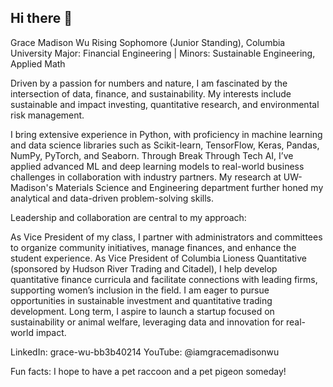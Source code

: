 ## Hi there 👋

<!--
**gracewu16/gracewu16** is a ✨ _special_ ✨ repository because its `README.md` (this file) appears on your GitHub profile.

Here are some ideas to get you started:

- 🔭 I’m currently working on ...
- 🌱 I’m currently learning ...
- 👯 I’m looking to collaborate on ...
- 🤔 I’m looking for help with ...
- 💬 Ask me about ...
- 📫 How to reach me: ...
- 😄 Pronouns: ...
- ⚡ Fun fact: ...
-->
Grace Madison Wu
Rising Sophomore (Junior Standing), Columbia University
Major: Financial Engineering | Minors: Sustainable Engineering, Applied Math

Driven by a passion for numbers and nature, I am fascinated by the intersection of data, finance, and sustainability. My interests include sustainable and impact investing, quantitative research, and environmental risk management.

I bring extensive experience in Python, with proficiency in machine learning and data science libraries such as Scikit-learn, TensorFlow, Keras, Pandas, NumPy, PyTorch, and Seaborn. Through Break Through Tech AI, I’ve applied advanced ML and deep learning models to real-world business challenges in collaboration with industry partners. My research at UW-Madison's Materials Science and Engineering department further honed my analytical and data-driven problem-solving skills.

Leadership and collaboration are central to my approach:

As Vice President of my class, I partner with administrators and committees to organize community initiatives, manage finances, and enhance the student experience.
As Vice President of Columbia Lioness Quantitative (sponsored by Hudson River Trading and Citadel), I help develop quantitative finance curricula and facilitate connections with leading firms, supporting women’s inclusion in the field.
I am eager to pursue opportunities in sustainable investment and quantitative trading development. Long term, I aspire to launch a startup focused on sustainability or animal welfare, leveraging data and innovation for real-world impact.

LinkedIn: grace-wu-bb3b40214
YouTube: @iamgracemadisonwu

Fun facts: I hope to have a pet raccoon and a pet pigeon someday!

